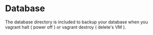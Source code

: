 # Database
The database directory is included to backup your database when you vagrant halt ( power off ) or vagrant destroy ( delete's VM ).